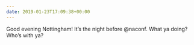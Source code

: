 ```yaml
---
date: 2019-01-23T17:09:38+00:00
---
```

Good evening Nottingham! It’s the night before @naconf. What ya doing? Who’s with ya?

